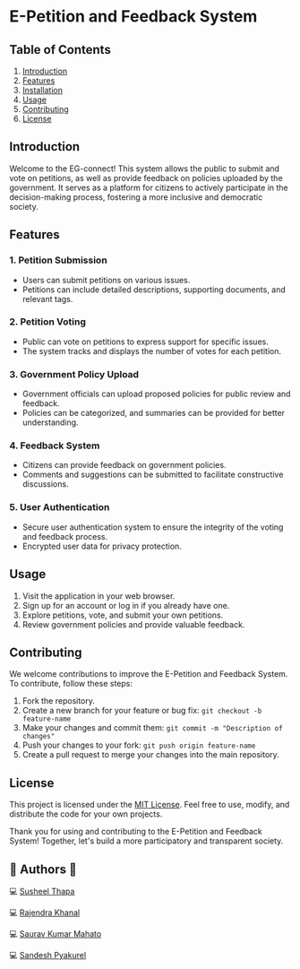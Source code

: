 # E-Petition and Feedback System

## Table of Contents

1. [Introduction](#introduction)
2. [Features](#features)
3. [Installation](#installation)
4. [Usage](#usage)
5. [Contributing](#contributing)
6. [License](#license)

## Introduction

Welcome to the EG-connect! This system allows the public to submit and vote on petitions, as well as provide feedback on policies uploaded by the government. It serves as a platform for citizens to actively participate in the decision-making process, fostering a more inclusive and democratic society.

## Features

### 1. Petition Submission
- Users can submit petitions on various issues.
- Petitions can include detailed descriptions, supporting documents, and relevant tags.

### 2. Petition Voting
- Public can vote on petitions to express support for specific issues.
- The system tracks and displays the number of votes for each petition.

### 3. Government Policy Upload
- Government officials can upload proposed policies for public review and feedback.
- Policies can be categorized, and summaries can be provided for better understanding.

### 4. Feedback System
- Citizens can provide feedback on government policies.
- Comments and suggestions can be submitted to facilitate constructive discussions.

### 5. User Authentication
- Secure user authentication system to ensure the integrity of the voting and feedback process.
- Encrypted user data for privacy protection.


<!-- ## Installation -->
<!-- ## More to write after completion of project -->


## Usage

1. Visit the application in your web browser.
2. Sign up for an account or log in if you already have one.
3. Explore petitions, vote, and submit your own petitions.
4. Review government policies and provide valuable feedback.

## Contributing

We welcome contributions to improve the E-Petition and Feedback System. To contribute, follow these steps:

1. Fork the repository.
2. Create a new branch for your feature or bug fix: `git checkout -b feature-name`
3. Make your changes and commit them: `git commit -m "Description of changes"`
4. Push your changes to your fork: `git push origin feature-name`
5. Create a pull request to merge your changes into the main repository.

## License

This project is licensed under the [MIT License](LICENSE). Feel free to use, modify, and distribute the code for your own projects.

Thank you for using and contributing to the E-Petition and Feedback System! Together, let's build a more participatory and transparent society.

## 👨 Authors 👨

💻 [Susheel Thapa](https://github.com/SusheelThapa)

💻 [Rajendra Khanal](https://github.com/Rajendrakhanal)

💻 [Saurav Kumar Mahato](https://github.com/SauravKumarMahato)

💻 [Sandesh Pyakurel](https://github.com/Sandesh-Pyakurel)